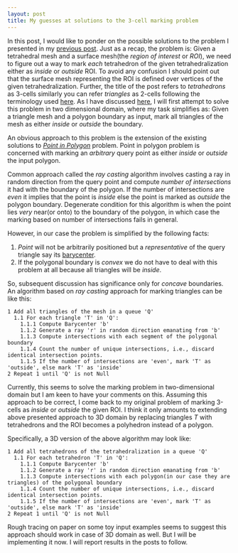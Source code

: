 ```yaml
---
layout: post
title: My guesses at solutions to the 3-cell marking problem
---
```



In this post, I would like to ponder on the possible solutions to the problem I presented in my [previous post](http://pranavkantgaur.github.io/Inside-Outside-Test/). Just as a recap, the problem is: Given a tetrahedral mesh and a surface mesh(the _region of interest_ or _ROI_), we need to figure out a way to mark _each_ tetrahedron of the given tetrahedralization either as _inside_ or _outside_ ROI. To avoid any confusion I should point out that the surface mesh representing the ROI is defined over vertices of the given tetrahedralization. Further, the title of the post refers to _tetrahedrons_ as 3-cells similarly you can refer _triangles_ as 2-cells following the terminology used [here](http://doc.cgal.org/latest/Combinatorial_map/index.html). As I have discussed [here](http://cs.stackexchange.com/q/26237/15154), I will first attempt to solve this problem in two dimensional domain, where my task simplifies as: Given a triangle mesh and a polygon boundary as input, mark all triangles of the mesh as either _inside_ or _outside_ the boundary.  

An obvious approach to this problem is the extension of the existing solutions to [_Point in Polygon_](http://en.wikipedia.org/wiki/Point_in_polygon) problem. Point in polygon problem is concerned with marking an _arbitrary_ query point as either _inside_ or _outside_ the input polygon. 

Common approach called the _ray casting_ algorithm involves casting a ray in random direction from the query point and compute _number of intersections_ it had with the boundary of the polygon. If the number of intersections are _even_ it implies that the point is _inside_ else the point is marked as _outside_ the polygon boundary. Degenerate condition for this algorithm is when the point lies _very_ near(or onto) to the boundary of the polygon, in which case the marking based on number of intersections fails in general.

However, in our case the problem is simplified by the following facts:  
1. _Point_ will not be arbitrarily positioned but a _representative_ of the query triangle say its [barycenter](en.wiktionary.org/wiki/barycenter).  
2. If the polygonal boundary is _convex_ we do not have to deal with this problem at all because all triangles will be _inside_. 

So, subsequent discussion has significance only for _concave_ boundaries. An algorithm based on _ray casting_ approach for marking triangles can be like this:  

```
1 Add all triangles of the mesh in a queue 'Q'
  1.1 For each triangle 'T' in 'Q':
    1.1.1 Compute Barycenter 'b'
    1.1.2 Generate a ray 'r' in random direction emanating from 'b'
    1.1.3 Compute intersections with each segment of the polygonal boundary
    1.1.4 Count the number of unique intersections, i.e., discard identical intersection points.
    1.1.5 If the number of intersections are 'even', mark 'T' as 'outside', else mark 'T' as 'inside'  
2 Repeat 1 until 'Q' is not Null 
```
Currently, this seems to solve the marking problem in two-dimensional domain but I am keen to have your comments on this. Assuming this approach to be correct, I come back to my original problem of marking 3-cells as _inside_ or _outside_ the given ROI. I think it only amounts to extending above presented approach to 3D domain by replacing triangles _T_ with tetrahedrons and the ROI becomes a polyhedron instead of a polygon. 

Specifically, a 3D version of the above algorithm may look like:

```
1 Add all tetrahedrons of the tetrahedralization in a queue 'Q'
  1.1 For each tetrahedron 'T' in 'Q':
    1.1.1 Compute Barycenter 'b'
    1.1.2 Generate a ray 'r' in random direction emanating from 'b'
    1.1.3 Compute intersections with each polygon(in our case they are triangles) of the polygonal boundary
    1.1.4 Count the number of unique intersections, i.e., discard identical intersection points.
    1.1.5 If the number of intersections are 'even', mark 'T' as 'outside', else mark 'T' as 'inside'  
2 Repeat 1 until 'Q' is not Null 
```

Rough tracing on paper on some toy input examples seems to suggest this approach should work in case of 3D domain as well. But I will be implementing it now. I will report results in the posts to follow.
 
